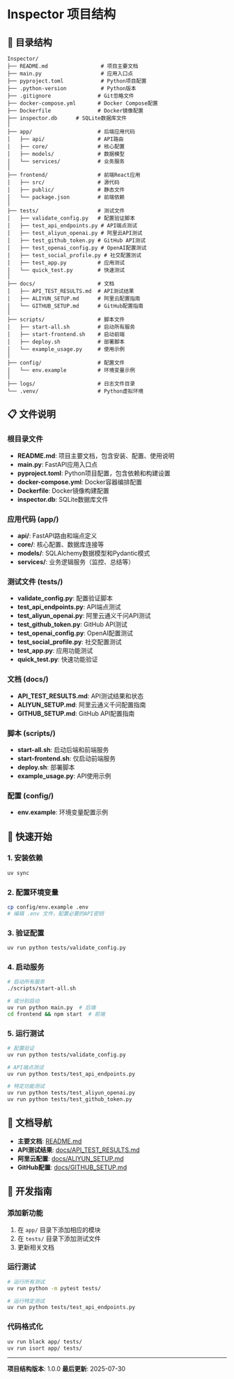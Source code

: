 # Inspector 项目结构

## 📁 目录结构

```
Inspector/
├── README.md                 # 项目主要文档
├── main.py                   # 应用入口点
├── pyproject.toml            # Python项目配置
├── .python-version           # Python版本
├── .gitignore               # Git忽略文件
├── docker-compose.yml       # Docker Compose配置
├── Dockerfile               # Docker镜像配置
├── inspector.db      # SQLite数据库文件
│
├── app/                     # 后端应用代码
│   ├── api/                 # API路由
│   ├── core/                # 核心配置
│   ├── models/              # 数据模型
│   └── services/            # 业务服务
│
├── frontend/                # 前端React应用
│   ├── src/                 # 源代码
│   ├── public/              # 静态文件
│   └── package.json         # 前端依赖
│
├── tests/                   # 测试文件
│   ├── validate_config.py   # 配置验证脚本
│   ├── test_api_endpoints.py # API端点测试
│   ├── test_aliyun_openai.py # 阿里云API测试
│   ├── test_github_token.py # GitHub API测试
│   ├── test_openai_config.py # OpenAI配置测试
│   ├── test_social_profile.py # 社交配置测试
│   ├── test_app.py          # 应用测试
│   └── quick_test.py        # 快速测试
│
├── docs/                    # 文档
│   ├── API_TEST_RESULTS.md  # API测试结果
│   ├── ALIYUN_SETUP.md      # 阿里云配置指南
│   └── GITHUB_SETUP.md      # GitHub配置指南
│
├── scripts/                 # 脚本文件
│   ├── start-all.sh         # 启动所有服务
│   ├── start-frontend.sh    # 启动前端
│   ├── deploy.sh            # 部署脚本
│   └── example_usage.py     # 使用示例
│
├── config/                  # 配置文件
│   └── env.example          # 环境变量示例
│
├── logs/                    # 日志文件目录
└── .venv/                   # Python虚拟环境
```

## 📋 文件说明

### 根目录文件
- **README.md**: 项目主要文档，包含安装、配置、使用说明
- **main.py**: FastAPI应用入口点
- **pyproject.toml**: Python项目配置，包含依赖和构建设置
- **docker-compose.yml**: Docker容器编排配置
- **Dockerfile**: Docker镜像构建配置
- **inspector.db**: SQLite数据库文件

### 应用代码 (app/)
- **api/**: FastAPI路由和端点定义
- **core/**: 核心配置、数据库连接等
- **models/**: SQLAlchemy数据模型和Pydantic模式
- **services/**: 业务逻辑服务（监控、总结等）

### 测试文件 (tests/)
- **validate_config.py**: 配置验证脚本
- **test_api_endpoints.py**: API端点测试
- **test_aliyun_openai.py**: 阿里云通义千问API测试
- **test_github_token.py**: GitHub API测试
- **test_openai_config.py**: OpenAI配置测试
- **test_social_profile.py**: 社交配置测试
- **test_app.py**: 应用功能测试
- **quick_test.py**: 快速功能验证

### 文档 (docs/)
- **API_TEST_RESULTS.md**: API测试结果和状态
- **ALIYUN_SETUP.md**: 阿里云通义千问配置指南
- **GITHUB_SETUP.md**: GitHub API配置指南

### 脚本 (scripts/)
- **start-all.sh**: 启动后端和前端服务
- **start-frontend.sh**: 仅启动前端服务
- **deploy.sh**: 部署脚本
- **example_usage.py**: API使用示例

### 配置 (config/)
- **env.example**: 环境变量配置示例

## 🚀 快速开始

### 1. 安装依赖
```bash
uv sync
```

### 2. 配置环境变量
```bash
cp config/env.example .env
# 编辑 .env 文件，配置必要的API密钥
```

### 3. 验证配置
```bash
uv run python tests/validate_config.py
```

### 4. 启动服务
```bash
# 启动所有服务
./scripts/start-all.sh

# 或分别启动
uv run python main.py  # 后端
cd frontend && npm start  # 前端
```

### 5. 运行测试
```bash
# 配置验证
uv run python tests/validate_config.py

# API端点测试
uv run python tests/test_api_endpoints.py

# 特定功能测试
uv run python tests/test_aliyun_openai.py
uv run python tests/test_github_token.py
```

## 📖 文档导航

- **主要文档**: [README.md](README.md)
- **API测试结果**: [docs/API_TEST_RESULTS.md](docs/API_TEST_RESULTS.md)
- **阿里云配置**: [docs/ALIYUN_SETUP.md](docs/ALIYUN_SETUP.md)
- **GitHub配置**: [docs/GITHUB_SETUP.md](docs/GITHUB_SETUP.md)

## 🔧 开发指南

### 添加新功能
1. 在 `app/` 目录下添加相应的模块
2. 在 `tests/` 目录下添加测试文件
3. 更新相关文档

### 运行测试
```bash
# 运行所有测试
uv run python -m pytest tests/

# 运行特定测试
uv run python tests/test_api_endpoints.py
```

### 代码格式化
```bash
uv run black app/ tests/
uv run isort app/ tests/
```

---

**项目结构版本**: 1.0.0
**最后更新**: 2025-07-30 